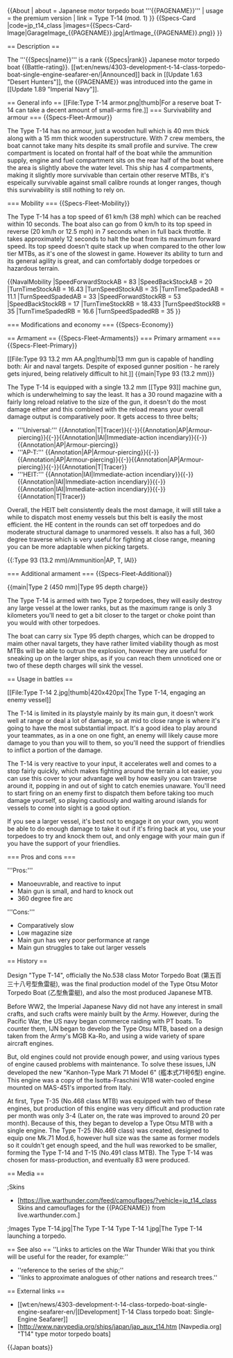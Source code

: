 {{About
| about = Japanese motor torpedo boat '''{{PAGENAME}}'''
| usage = the premium version
| link = Type T-14 (mod. 1)
}}
{{Specs-Card
|code=jp_t14_class
|images={{Specs-Card-Image|GarageImage_{{PAGENAME}}.jpg|ArtImage_{{PAGENAME}}.png}}
}}

== Description ==
<!-- ''In the first part of the description, cover the history of the ship's creation and military application. In the second part, tell the reader about using this ship in the game. Add a screenshot: if a beginner player has a hard time remembering vehicles by name, a picture will help them identify the ship in question.'' -->
The '''{{Specs|name}}''' is a rank {{Specs|rank}} Japanese motor torpedo boat {{Battle-rating}}. [[wt:en/news/4303-development-t-14-class-torpedo-boat-single-engine-seafarer-en/|Announced]] back in [[Update 1.63 "Desert Hunters"]], the {{PAGENAME}} was introduced into the game in [[Update 1.89 "Imperial Navy"]].

== General info ==
[[File:Type T-14 armor.png|thumb|For a reserve boat T-14 can take a decent amount of small-arms fire.]]
=== Survivability and armour ===
{{Specs-Fleet-Armour}}
<!-- ''Talk about the vehicle's armour. Note the most well-defended and most vulnerable zones, e.g. the ammo magazine. Evaluate the composition of components and assemblies responsible for movement and manoeuvrability. Evaluate the survivability of the primary and secondary armaments separately. Don't forget to mention the size of the crew, which plays an important role in fleet mechanics. Save tips on preserving survivability for the "Usage in battles" section. If necessary, use a graphical template to show the most well-protected or most vulnerable points in the armour.'' -->

The Type T-14 has no armour, just a wooden hull which is 40 mm thick along with a 15 mm thick wooden superstructure. With 7 crew members, the boat cannot take many hits despite its small profile and survive. The crew compartment is located on frontal half of the boat while the ammunition supply, engine and fuel compartment sits on the rear half of the boat where the area is slightly above the water level. This ship has 4 compartments, making it slightly more survivable than certain other reserve MTBs, it's espeically survivable against small calibre rounds at longer ranges, though this survivability is still nothing to rely on.

=== Mobility ===
{{Specs-Fleet-Mobility}}
<!-- ''Write about the ship's mobility. Evaluate its power and manoeuvrability, rudder rerouting speed, stopping speed at full tilt, with its maximum forward and reverse speed.'' -->
The Type T-14 has a top speed of 61 km/h (38 mph) which can be reached within 10 seconds. The boat also can go from 0 km/h to its top speed in reverse (20 km/h or 12.5 mph) in 7 seconds when in full back throttle. It takes approximately 12 seconds to halt the boat from its maximum forward speed. Its top speed doesn't quite stack up when compared to the other low tier MTBs, as it's one of the slowest in game. However its ability to turn and its general agility is great, and can comfortably dodge torpedoes or hazardous terrain.

{{NavalMobility
|SpeedForwardStockAB = 83
|SpeedBackStockAB = 20
|TurnTimeStockAB = 16.43
|TurnSpeedStockAB = 35
|TurnTimeSpadedAB = 11.1
|TurnSpeedSpadedAB = 33
|SpeedForwardStockRB = 53
|SpeedBackStockRB = 17
|TurnTimeStockRB = 18.433
|TurnSpeedStockRB = 35
|TurnTimeSpadedRB = 16.6
|TurnSpeedSpadedRB = 35
}}

=== Modifications and economy ===
{{Specs-Economy}}

== Armament ==
{{Specs-Fleet-Armaments}}
=== Primary armament ===
{{Specs-Fleet-Primary}}
<!-- ''Provide information about the characteristics of the primary armament. Evaluate their efficacy in battle based on their reload speed, ballistics and the capacity of their shells. Add a link to the main article about the weapon: <code><nowiki>{{main|Weapon name (calibre)}}</nowiki></code>. Broadly describe the ammunition available for the primary armament, and provide recommendations on how to use it and which ammunition to choose.'' -->
[[File:Type 93 13.2 mm AA.png|thumb|13 mm gun is capable of handling both: Air and naval targets. Despite of exposed gunner position - he rarely gets injured, being relatively difficult to hit.]]
{{main|Type 93 (13.2 mm)}}

The Type T-14 is equipped with a single 13.2 mm [[Type 93]] machine gun, which is underwhelming to say the least. It has a 30 round magazine with a fairly long reload relative to the size of the gun, it doesn't do the most damage either and this combined with the reload means your overall damage output is comparatively poor. It gets access to three belts;

* '''Universal:''' {{Annotation|T|Tracer}}{{-}}{{Annotation|AP|Armour-piercing}}{{-}}{{Annotation|IAI|Immediate-action incendiary}}{{-}}{{Annotation|AP|Armour-piercing}}
* '''AP-T:''' {{Annotation|AP|Armour-piercing}}{{-}}{{Annotation|AP|Armour-piercing}}{{-}}{{Annotation|AP|Armour-piercing}}{{-}}{{Annotation|T|Tracer}}
* '''HEIT:''' {{Annotation|IAI|Immediate-action incendiary}}{{-}}{{Annotation|IAI|Immediate-action incendiary}}{{-}}{{Annotation|IAI|Immediate-action incendiary}}{{-}}{{Annotation|T|Tracer}}

Overall, the HEIT belt consistently deals the most damage, it will still take a while to dispatch most enemy vessels but this belt is easily the most efficient. the HE content in the rounds can set off torpedoes and do moderate structural damage to unarmored vessels. It also has a full, 360 degree traverse which is very useful for fighting at close range, meaning you can be more adaptable when picking targets.

{{:Type 93 (13.2 mm)/Ammunition|AP, T, IAI}}

=== Additional armament ===
{{Specs-Fleet-Additional}}
<!-- ''Describe the available additional armaments of the ship: depth charges, mines, torpedoes. Talk about their positions, available ammunition and launch features such as dead zones of torpedoes. If there is no additional armament, remove this section.'' -->
{{main|Type 2 (450 mm)|Type 95 depth charge}}

The Type T-14 is armed with two Type 2 torpedoes, they will easily destroy any large vessel at the lower ranks, but as the maximum range is only 3 kilometers you'll need to get a bit closer to the target or choke point than you would with other torpedoes.

The boat can carry six Type 95 depth charges, which can be dropped to maim other naval targets, they have rather limited viability though as most MTBs will be able to outrun the explosion, however they are useful for sneaking up on the larger ships, as if you can reach them unnoticed one or two of these depth charges will sink the vessel.

== Usage in battles ==
<!-- ''Describe the technique of using this ship, the characteristics of her use in a team and tips on strategy. Abstain from writing an entire guide – don't try to provide a single point of view, but give the reader food for thought. Talk about the most dangerous opponents for this vehicle and provide recommendations on fighting them. If necessary, note the specifics of playing with this vehicle in various modes (AB, RB, SB).'' -->
[[File:Type T-14 2.jpg|thumb|420x420px|The Type T-14, engaging an enemy vessel]]

The T-14 is limited in its playstyle mainly by its main gun, it doesn't work well at range or deal a lot of damage, so at mid to close range is where it's going to have the most substantial impact. It's a good idea to play around your teammates, as in a one on one fight, an enemy will likely cause more damage to you than you will to them, so you'll need the support of friendlies to inflict a portion of the damage.

The T-14 is very reactive to your input, it accelerates well and comes to a stop fairly quickly, which makes fighting around the terrain a lot easier, you can use this cover to your advantage well by how easily you can traverse around it, popping in and out of sight to catch enemies unaware. You'll need to start firing on an enemy first to dispatch them before taking too much damage yourself, so playing cautiously and waiting around islands for vessels to come into sight is a good option.

If you see a larger vessel, it's best not to engage it on your own, you wont be able to do enough damage to take it out if it's firing back at you, use your torpedoes to try and knock them out, and only engage with your main gun if you have the support of your friendlies.

=== Pros and cons ===
<!-- ''Summarise and briefly evaluate the vehicle in terms of its characteristics and combat effectiveness. Mark its pros and cons in the bulleted list. Try not to use more than 6 points for each of the characteristics. Avoid using categorical definitions such as "bad", "good" and the like - use substitutions with softer forms such as "inadequate" and "effective".'' -->

'''Pros:'''

* Manoeuvrable, and reactive to input
* Main gun is small, and hard to knock out
* 360 degree fire arc

'''Cons:'''

* Comparatively slow
* Low magazine size
* Main gun has very poor performance at range
* Main gun struggles to take out larger vessels

== History ==
<!-- ''Describe the history of the creation and combat usage of the ship in more detail than in the introduction. If the historical reference turns out to be too long, take it to a separate article, taking a link to the article about the ship and adding a block "/History" (example: <nowiki>https://wiki.warthunder.com/(Ship-name)/History</nowiki>) and add a link to it here using the <code>main</code> template. Be sure to reference text and sources by using <code><nowiki><ref></ref></nowiki></code>, as well as adding them at the end of the article with <code><nowiki><references /></nowiki></code>. This section may also include the ship's dev blog entry (if applicable) and the in-game encyclopedia description (under <code><nowiki>=== In-game description ===</nowiki></code>, also if applicable).'' -->
Design "Type T-14", officially the No.538 class Motor Torpedo Boat (第五百三十八号型魚雷艇), was the final production model of the Type Otsu Motor Torpedo Boat (乙型魚雷艇), and also the most produced Japanese MTB.

Before WW2, the Imperial Japanese Navy did not have any interest in small crafts, and such crafts were mainly built by the Army. However, during the Pacific War, the US navy began commerce raiding with PT boats. To counter them, IJN began to develop the Type Otsu MTB, based on a design taken from the Army's MGB Ka-Ro, and using a wide variety of spare aircraft engines.

But, old engines could not provide enough power, and using various types of engine caused problems with maintenance. To solve these issues, IJN developed the new "Kanhon-Type Mark 71 Model 6" (艦本式71号6型) engine. This engine was a copy of the Isotta-Fraschini W18 water-cooled engine mounted on MAS-451's imported from Italy.

At first, Type T-35 (No.468 class MTB) was equipped with two of these engines, but production of this engine was very difficult and production rate per month was only 3-4 (Later on, the rate was improved to around 20 per month). Because of this, they began to develop a Type Otsu MTB with a single engine. The Type T-25 (No.469 class) was created, designed to equip one Mk.71 Mod.6, however hull size was the same as former models so it couldn't get enough speed, and the hull was reworked to be smaller, forming the Type T-14 and T-15 (No.491 class MTB). The Type T-14 was chosen for mass-production, and eventually 83 were produced.

== Media ==
<!-- ''Excellent additions to the article would be video guides, screenshots from the game, and photos.'' -->

;Skins
* [https://live.warthunder.com/feed/camouflages/?vehicle=jp_t14_class Skins and camouflages for the {{PAGENAME}} from live.warthunder.com.]

;Images
<gallery mode="packed-hover" heights="200px">
Type T-14.jpg|The Type T-14
Type T-14 1.jpg|The Type T-14 launching a torpedo.
</gallery>

== See also ==
''Links to articles on the War Thunder Wiki that you think will be useful for the reader, for example:''
* ''reference to the series of the ship;''
* ''links to approximate analogues of other nations and research trees.''

== External links ==
<!-- ''Paste links to sources and external resources, such as:''
* ''topic on the official game forum;''
* ''other literature.'' -->

* [[wt:en/news/4303-development-t-14-class-torpedo-boat-single-engine-seafarer-en/|[Development<nowiki>]</nowiki> T-14 Class torpedo boat: Single-Engine Seafarer]]
* [http://www.navypedia.org/ships/japan/jap_aux_t14.htm [<nowiki>Navpedia.org]</nowiki> "T14" type motor torpedo boats]

{{Japan boats}}